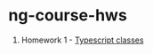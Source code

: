 # ng-course-hws

1. Homework 1 - [Typescript classes](https://github.com/mcmxc/ng-course-hws/blob/master/hw1/hw1.ts)